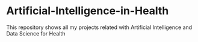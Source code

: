 # Artificial-Intelligence-in-Health
This repository shows all my projects related with Artificial Intelligence and Data Science for Health
